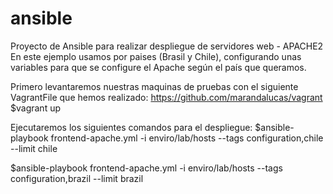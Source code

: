 # ansible
Proyecto de Ansible para realizar despliegue de servidores web - APACHE2
En este ejemplo usamos por paises (Brasil y Chile), configurando unas variables para que se configure el Apache según el país que queramos.

Primero levantaremos nuestras maquinas de pruebas con el siguiente VagrantFile que hemos realizado:
https://github.com/marandalucas/vagrant
  $vagrant up

Ejecutaremos los siguientes comandos para el despliegue:
  $ansible-playbook frontend-apache.yml -i enviro/lab/hosts --tags configuration,chile --limit chile

  $ansible-playbook frontend-apache.yml -i enviro/lab/hosts --tags configuration,brazil --limit brazil
